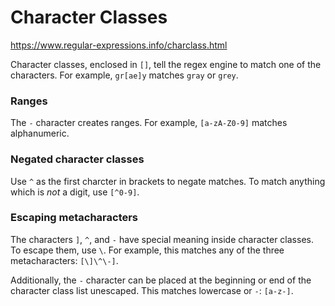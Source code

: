 # Character Classes

https://www.regular-expressions.info/charclass.html

Character classes, enclosed in `[]`, tell the regex engine to match one of the characters. For example, `gr[ae]y` matches `gray` or `grey`.

### Ranges
The `-` character creates ranges. For example, `[a-zA-Z0-9]` matches alphanumeric.

### Negated character classes
Use `^` as the first charcter in brackets to negate matches. To match anything which is *not* a digit, use `[^0-9]`.

### Escaping metacharacters
The characters `]`, `^`, and `-` have special meaning inside character classes. To escape them, use `\`. For example, this matches any of the three metacharacters: `[\]\^\-]`.

Additionally, the `-` character can be placed at the beginning or end of the character class list unescaped. This matches lowercase or `-`: `[a-z-]`.
